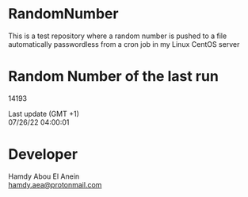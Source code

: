 # RandomNumber    
This is a test repository where a random number is pushed to a file automatically passwordless from a cron job in my Linux CentOS server    
# Random Number of the last run   
14193
      
Last update (GMT +1)    
07/26/22 04:00:01
# Developer    
Hamdy Abou El Anein   
hamdy.aea@protonmail.com
